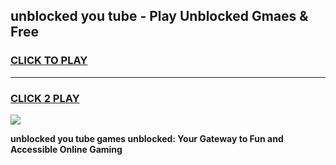 
## unblocked you tube - Play Unblocked Gmaes & Free
<h3>
<a href="https://news.freeplayer.one?title=unblocked_you_tube&ref=16F">CLICK TO PLAY</a></h3>
<hr>

<h3>
<a href="https://news.freeplayer.one?title=unblocked_you_tube&ref=16F">CLICK 2 PLAY</a>
  
</h3>

<a href="https://news.freeplayer.one?title=unblocked_you_tube&ref=16F/"><img src="https://clearcache.store/games.png"></a>


**unblocked you tube games unblocked: Your Gateway to Fun and Accessible Online Gaming**
